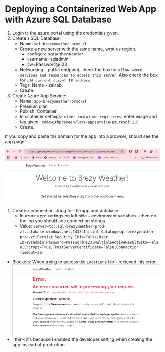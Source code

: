 # Deploying a Containerized Web App with Azure SQL Database

1. Login to the azure portal using the credentials given. 
2. Create a SQL Database:
   - Name: `sql-brezyweather-prod-zf`
   - Create a new server with the same name, west us region. 
     - configure sql authentication:
     - username=sqladmin
     - pw=Password@123
   - Networking - public endpoint, check the box for `allow azure services and resources to access this server`. Also check the box for  `add current client IP address`. 
   - Tags: Name - zainab. 
   - Create. 
3. Create Azure App Service:
   - Name: `app-brezyweather-prod-zf`
   - Premium plan
   - Publish: Container
   - In container settings- `other container registries`, enter image and tag given- `codewithpraveen/labs-appservice-azuresql:1.0`
   - Create. 

If you copy and paste the domain for the app into a browser, should see the app page:

![alt text](Images/image.png)

1. Create a connection string for the app and database. 
   - In azure app: settings on left side - environment variables - then on the top you should see connection strings. 
   - Value: `Server=tcp:sql-brezyweather-prod-zf.database.windows.net,1433;Initial Catalog=sql-brezyweather-prod-zf;Persist Security Info=False;User ID=sysadmin;Password=Password@123;MultipleActiveResultSets=False;Encrypt=True;TrustServerCertificate=False;Connection Timeout=30;` 

- Blockers:
When trying to access the `Locations` tab - recieved this error. 
![alt text](Images/image1.png)
- I think it's because I enabled the developer setting when creating the app instead of production. 